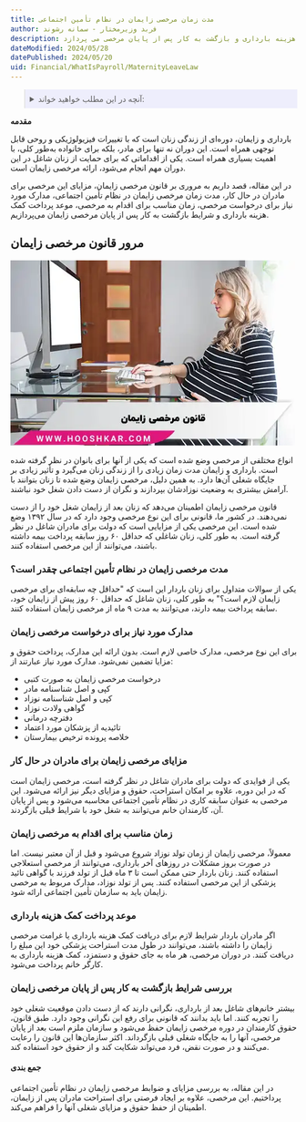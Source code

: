 ```yaml
---
title: مدت زمان مرخصی زایمان در نظام تأمین اجتماعی
author: فربد وزیرمختار - سمانه رشوند
description: این مقاله درباره مرخصی زایمان برای زنان شاغل در نظام تامین اجتماعی است و به موضوعاتی مانند طول مدت مرخصی، مدارک لازم، زمان درخواست، کمک هزینه بارداری و بازگشت به کار پس از پایان مرخصی می پردازد.
dateModified: 2024/05/28
datePublished: 2024/05/20
uid: Financial/WhatIsPayroll/MaternityLeaveLaw
---
```


<blockquote style="background-color:#eeeefc; padding:0.5rem">
<details>
  <summary>آنچه در این مطلب خواهید خواند:</summary>
  <ul>
   <li>مرور قانون مرخصی زایمان</li>
   <li>مدت مرخصی زایمان در نظام تأمین اجتماعی چقدر است</li>
   <li>مدارک مورد نیاز برای درخواست مرخصی زایمان</li>
   <li>مزایای مرخصی زایمان برای مادران در حال کار</li>
   <li>زمان مناسب برای اقدام به مرخصی زایمان</li>
   <li>موعد پرداخت کمک هزینه بارداری</li>
   <li>بررسی شرایط بازگشت به کار پس از پایان مرخصی زایمان</li>
   <li>جمع بندی</li>
  </ul>
</details>
</blockquote>

**مقدمه**

بارداری و زایمان، دوره‌ای از زندگی زنان است که با تغییرات فیزیولوژیکی و روحی قابل توجهی همراه است. این دوران نه ‌تنها برای مادر، بلکه برای خانواده به‌طور کلی، با اهمیت بسیاری همراه است. یکی از اقداماتی که برای حمایت از زنان شاغل در این دوران مهم انجام می‌شود، ارائه مرخصی زایمان است. 

در این مقاله، قصد داریم به مروری بر قانون مرخصی زایمان، مزایای این مرخصی برای مادران در حال کار، مدت زمان مرخصی زایمان در نظام تأمین اجتماعی، مدارک مورد نیاز برای درخواست مرخصی، زمان مناسب برای اقدام به مرخصی، موعد پرداخت کمک هزینه بارداری و شرایط بازگشت به کار پس از پایان مرخصی زایمان می‌پردازیم.

## مرور قانون مرخصی زایمان

![ قانون مرخصی زایمان](./Images/MaternityLeaveLaw.webp)

انواع مختلفی از مرخصی وضع شده است که یکی از آنها برای بانوان در نظر گرفته شده است. بارداری و زایمان مدت زمان زیادی را از زندگی زنان می‌گیرد و تأثیر زیادی بر جایگاه شغلی آن‌ها دارد. به همین دلیل، مرخصی زایمان وضع شده تا زنان بتوانند با آرامش بیشتری به وضعیت نوزادشان بپردازند و نگران از دست دادن شغل خود نباشند. 

قانون مرخصی زایمان اطمینان می‌دهد که زنان بعد از زایمان شغل خود را از دست نمی‌دهند. در کشور ما، قانونی برای این نوع مرخصی وجود دارد که در سال ۱۳۹۲ وضع شده است. این مرخصی یکی از مزایایی است که دولت برای مادران شاغل در نظر گرفته است. به طور کلی، زنان شاغلی که حداقل ۶۰ روز سابقه پرداخت بیمه داشته باشند، می‌توانند از این مرخصی استفاده کنند.

### مدت مرخصی زایمان در نظام تأمین اجتماعی چقدر است؟

یکی از سوالات متداول برای زنان باردار این است که "حداقل چه سابقه‌ای برای مرخصی زایمان لازم است؟" به طور کلی، زنان شاغل که حداقل ۶۰ روز پیش از زایمان خود، سابقه پرداخت بیمه دارند، می‌توانند به مدت ۹ ماه از مرخصی زایمان استفاده کنند.

### مدارک مورد نیاز برای درخواست مرخصی زایمان

برای این نوع مرخصی، مدارک خاصی لازم است. بدون ارائه این مدارک، پرداخت حقوق و مزایا تضمین نمی‌شود. مدارک مورد نیاز عبارتند از:

-	درخواست مرخصی زایمان به صورت کتبی
-	کپی و اصل شناسنامه مادر
-	کپی و اصل شناسنامه نوزاد
-	گواهی ولادت نوزاد
-	دفترچه درمانی
-	تائیدیه از پزشکان مورد اعتماد
-	خلاصه پرونده ترخیص بیمارستان

### مزایای مرخصی زایمان برای مادران در حال کار

یکی از فوایدی که دولت برای مادران شاغل در نظر گرفته است، مرخصی زایمان است که در این دوره، علاوه بر امکان استراحت، حقوق و مزایای دیگر نیز ارائه می‌شود. این مرخصی به عنوان سابقه کاری در نظام تأمین اجتماعی محاسبه می‌شود و پس از پایان آن، کارمندان خانم می‌توانند به شغل خود با شرایط قبلی بازگردند.

### زمان مناسب برای اقدام به مرخصی زایمان

معمولاً، مرخصی زایمان از زمان تولد نوزاد شروع می‌شود و قبل از آن معتبر نیست. اما در صورت بروز مشکلات در روزهای آخر بارداری، می‌توانند از مرخصی استعلاجی استفاده کنند. زنان باردار حتی ممکن است تا ۳ ماه قبل از تولد فرزند با گواهی تائید پزشکی از این مرخصی استفاده کنند. پس از تولد نوزاد، مدارک مربوط به مرخصی زایمان باید به سازمان تأمین اجتماعی ارائه شود.

### موعد پرداخت کمک هزینه بارداری

اگر مادران باردار شرایط لازم برای دریافت کمک هزینه بارداری یا غرامت مرخصی زایمان را داشته باشند، می‌توانند در طول مدت استراحت پزشکی خود این مبلغ را دریافت کنند. در دوران مرخصی، هر ماه به جای حقوق و دستمزد، کمک هزینه بارداری به کارگر خانم پرداخت می‌شود.

### بررسی شرایط بازگشت به کار پس از پایان مرخصی زایمان

بیشتر خانم‌های شاغل بعد از بارداری، نگرانی دارند که از دست دادن موقعیت شغلی خود را تجربه کنند. اما باید بدانند که قانونی برای رفع این نگرانی وجود دارد. طبق قانون، حقوق کارمندان در دوره مرخصی زایمان حفظ می‌شود و سازمان ملزم است بعد از پایان مرخصی، آنها را به جایگاه شغلی قبلی بازگرداند. اکثر سازمان‌ها این قانون را رعایت می‌کنند و در صورت نقض، فرد می‌تواند شکایت کند و از حقوق خود استفاده کند.

#### جمع بندی 

در این مقاله، به بررسی مزایای و ضوابط مرخصی زایمان در نظام تأمین اجتماعی پرداختیم. این مرخصی، علاوه بر ایجاد فرصتی برای استراحت مادران پس از زایمان، اطمینان از حفظ حقوق و مزایای شغلی آنها را فراهم می‌کند. 
